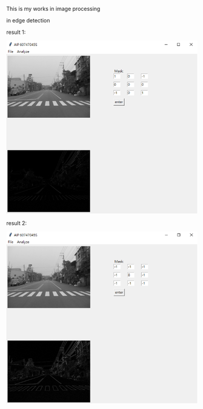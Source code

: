 This is my works in image processing

in edge detection

result 1:

![image](https://github.com/stacywugit/Portfolio/blob/main/AIP/imgs/1.png)

result 2:

![image](https://github.com/stacywugit/Portfolio/blob/main/AIP/imgs/2.png)
